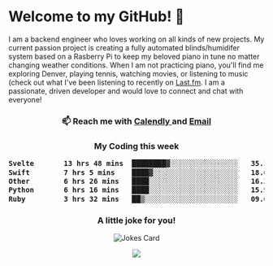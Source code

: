 <h1> Welcome to my GitHub! 👋 </h1>


  I am a backend engineer who loves working on all kinds of new projects. My current passion project is creating a fully automated blinds/humidifer system based on a Rasberry Pi to keep my beloved piano in tune no matter changing weather conditions. When I am not practicing piano, you'll find me exploring Denver, playing tennis, watching movies, or listening to music (check out what I've been listening to recently on [Last.fm](https://www.last.fm/user/mballa000). I am a passionate, driven developer and would love to connect and chat with everyone!

<h3 align = "center"> 📫 Reach me with <a href = "https://calendly.com/msbrandt00/30min"> Calendly </a> and <a href="mailto:msbrandt00@gmail.com">Email</a> 
 </h3>


 
<div align = "center"
[![Anurag's GitHub stats](https://github-readme-stats.vercel.app/api?username=mbrandt00)](https://github.com/anuraghazra/github-readme-stats)
          </div>
<h3 align="center">
  My Coding this week
<!--START_SECTION:waka-->

```txt
Svelte       13 hrs 48 mins  ████████▓░░░░░░░░░░░░░░░░   35.15 %
Swift        7 hrs 5 mins    ████▓░░░░░░░░░░░░░░░░░░░░   18.04 %
Other        6 hrs 26 mins   ████░░░░░░░░░░░░░░░░░░░░░   16.39 %
Python       6 hrs 16 mins   ████░░░░░░░░░░░░░░░░░░░░░   15.99 %
Ruby         3 hrs 32 mins   ██▒░░░░░░░░░░░░░░░░░░░░░░   09.03 %
```

<!--END_SECTION:waka-->

### A little joke for you!

![Jokes Card](https://readme-jokes.vercel.app/api?hideBorder)

<a href="https://www.linkedin.com/in/mbrandt00/"><img src="https://img.shields.io/badge/linkedin-%230077B5.svg?&style=for-the-badge&logo=linkedin&logoColor=white" /></a>
